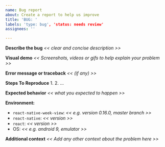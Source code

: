 ```yaml
---
name: Bug report
about: Create a report to help us improve
title: 'BUG: '
labels: 'type: bug', 'status: needs review'
assignees: ''

---
```


**Describe the bug**
_<< clear and concise description >>_

**Visual demo**
_<< Screenshots, videos or gifs to help explain your problem >>_

**Error message or traceback**
_<< (if any) >>_

**Steps To Reproduce**
  1.
  2.
  ...

**Expected behavior**
_<< what you expected to happen >>_

**Environment:**
 - `react-native-week-view`: _<< e.g. version 0.16.0, master branch >>_
 - `react-native`: _<< version >>_
 - `react`: _<< version >>_
 - OS: _<< e.g. android 9, emulator >>_

**Additional context**
_<< Add any other context about the problem here >>_
